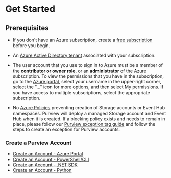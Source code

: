 # Get Started

## Prerequisites

* If you don't have an Azure subscription, create a [free subscription](https://azure.microsoft.com/free/) before you begin.

* An [Azure Active Directory tenant](https://docs.microsoft.com/en-us/azure/active-directory/fundamentals/active-directory-access-create-new-tenant) associated with your subscription.

* The user account that you use to sign in to Azure must be a member of the **contributor or owner role**, or an **administrator** of the Azure subscription. To view the permissions that you have in the subscription, go to the [Azure portal](https://portal.azure.com/), select your username in the upper-right corner, select the "..." icon for more options, and then select My permissions. If you have access to multiple subscriptions, select the appropriate subscription.

* No [Azure Policies](https://docs.microsoft.com/en-us/azure/governance/policy/overview) preventing creation of Storage accounts or Event Hub namespaces. Purview will deploy a managed Storage account and Event Hub when it is created. If a blocking policy exists and needs to remain in place, please follow our [Purview exception tag guide](https://docs.microsoft.com/en-us/azure/purview/create-purview-portal-faq) and follow the steps to create an exception for Purview accounts.


### Create a Purview Account

* [Create an Account - Azure Portal](https://docs.microsoft.com/en-us/azure/purview/create-catalog-portal)
* [Create an Account - PowerShell/CLI](https://docs.microsoft.com/en-us/azure/purview/create-catalog-powershell)
* [Create an Account - .NET SDK](https://docs.microsoft.com/en-us/azure/purview/create-purview-dotnet)
* [Create an Account - Python](https://docs.microsoft.com/en-us/azure/purview/create-purview-python)
